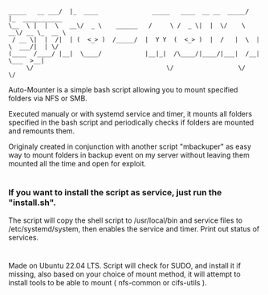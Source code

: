 ```            __                                                  __               
_____   __ ___/  |_  ____               _____   ____  __ __  _____/  |_  ___________ 
\__  \ |  |  \   __\/  _ \    ______   /     \ /  _ \|  |  \/    \   __\/ __ \_  __ \
 / __ \|  |  /|  | (  <_> )  /_____/  |  Y Y  (  <_> )  |  /   |  \  | \  ___/|  | \/
(____  /____/ |__|  \____/            |__|_|  /\____/|____/|___|  /__|  \___  >__|   
     \/                                     \/                  \/          \/       
```

Auto-Mounter is a simple bash script allowing you to mount specified folders via NFS or SMB.

Executed manualy or with systemd service and timer, it mounts all folders specified in the bash script and periodically checks if folders are mounted and remounts them.

Originaly created in conjunction with another script "mbackuper" as easy way to mount folders in backup event on my server without leaving them mounted all the time and open for exploit.

#

### If you want to install the script as service, just run the  "install.sh".

The script will copy the shell script to /usr/local/bin and service files to /etc/systemd/system, then enables the service and timer. Print out status of services.


#
#

Made on Ubuntu 22.04 LTS. Script will check for SUDO, and install it if missing, also based on your choice of mount method, it will attempt to install tools to be able to mount ( nfs-common or cifs-utils ).